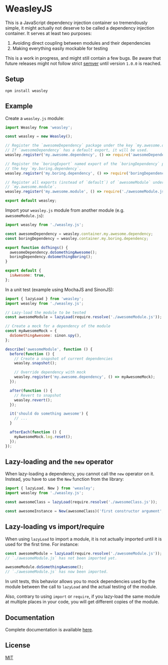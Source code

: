 WeasleyJS
=================================================================================================

This is a JavaScript dependency injection container so tremendously simple, it might actually not
deserve to be called a dependency injection container. It serves at least two purposes:

  1) Avoiding direct coupling between modules and their dependencies  
  2) Making everything easily mockable for testing  

This is a work in progress, and might still contain a few bugs. Be aware that future releases might
not follow strict [semver](http://semver.org/) until version `1.0.0` is reached.


## Setup

```
npm install weasley
```


## Example

Create a `weasley.js` module:

```javascript
import Weasley from 'weasley';

const weasley = new Weasley();

// Register the `awesomeDependency` package under the key `my.awesome.dependency`.
// If `awesomeDependency` has a default export, it will be used.
weasley.register('my.awesome.dependency', () => require('awesomeDependency'));

// Register the `boringExport` named export of the `boringDependency` package under
// the key `my.boring.dependency`.
weasley.register('my.boring.dependency', () => require('boringDependency'), 'boringExport');

// Register all exports (instead of `default`) of `awesomeModule` under the key
// `my.awesome.module`.
weasley.register('my.awesome.module', () => require('./awesomeModule.js'), '*');

export default weasley;
```

Import your `weasley.js` module from another module (e.g. `awesomeModule.js`):

```javascript
import weasley from './weasley.js';

const awesomeDependency = weasley.container.my.awesome.dependency;
const boringDependency = weasley.container.my.boring.dependency;

export function doThings() {
  awesomeDependency.doSomethingAwesome();
  boringDependency.doSomethingBoring();
}

export default {
  isAwesome: true,
};
```

In a unit test (example using MochaJS and SinonJS):

```javascript
import { lazyLoad } from 'weasley';
import weasley from './weasley.js';

// Lazy-load the module to be tested
const awesomeModule = lazyLoad(require.resolve('./awesomeModule.js'));

// Create a mock for a dependency of the module
const myAwesomeMock = {
  doSomethingAwesome: sinon.spy(),
};

describe('awesomeModule', function () {
  before(function () {
    // Create a snapshot of current dependencies
    weasley.snapshot();

    // Override dependency with mock
    weasley.register('my.awesome.dependency', () => myAwesomeMock);
  });

  after(function () {
    // Revert to snapshot
    weasley.revert();
  });

  it('should do something awesome') {
    // ...
  } 

  afterEach(function () {
    myAwesomeMock.log.reset();
  });
});
```


## Lazy-loading and the `new` operator

When lazy-loading a dependency, you cannot call the `new` operator on it. Instead, you have to use the `New` function from the library:

```javascript
import { lazyLoad, New } from 'weasley';
import weasley from './weasley.js';

const awesomeClass = lazyLoad(require.resolve('./awesomeClass.js'));

const awesomeInstance = New(awesomeClass)('first constructor argument', 'second constructor argument');
```


## Lazy-loading vs import/require

When using `lazyLoad` to import a module, it is not actually imported until it is used for the first time. For instance:

```javascript
const awesomeModule = lazyLoad(require.resolve('./awesomeModule.js'));
// `./awesomeModule.js` has not been imported yet.

awesomeModule.doSomethingAwesome();
// `./awesomeModule.js` has now been imported.
```

In unit tests, this behavior allows you to mock dependencies used by the module between the call to `lazyLoad` and the
actual testing of the module.

Also, contrary to using `import` or `require`, if you lazy-load the same module at multiple places in your code, you will
get different copies of the module.


## Documentation

Complete documentation is available [here](https://github.com/plbrault/weasleyjs/blob/master/docs/jsdoc.md).


## License

[MIT](https://github.com/plbrault/weasleyjs/blob/master/LICENSE)
